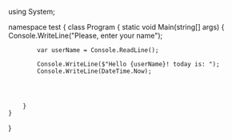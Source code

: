 using System;

namespace test
{
    class Program
    {
        static void Main(string[] args)
        {
            Console.WriteLine("Please, enter your name");

            var userName = Console.ReadLine();           

            Console.WriteLine($"Hello {userName}! today is: ");
            Console.WriteLine(DateTime.Now);




        }
    }
}

